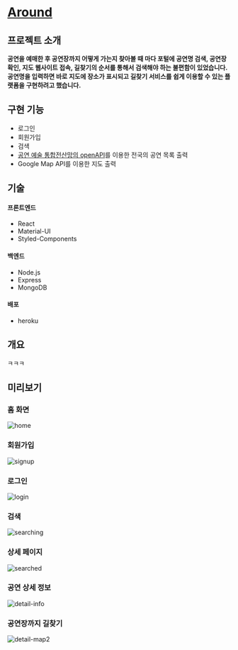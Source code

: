 # [Around](https://howcanigothere.herokuapp.com/)

## 프로젝트 소개
**공연을 예매한 후 공연장까지 어떻게 가는지 찾아볼 때 마다 포털에 공연명 검색, 공연장 확인, 지도 웹사이트 접속, 길찾기의 순서를 통해서 검색해야 하는 불편함이 있었습니다. 공연명을 입력하면 바로 지도에 장소가 표시되고 길찾기 서비스를 쉽게 이용할 수 있는 플랫폼을 구현하려고 했습니다.**

## 구현 기능
- 로그인  
- 회원가입  
- 검색  
- [공연 예술 통합전산망의 openAPI](https://www.kopis.or.kr/por/cs/openapi/openApiInfo.do?menuId=MNU_00074)를 이용한 전국의 공연 목록 출력
- Google Map API를 이용한 지도 출력

## 기술
#### 프론트엔드
- React  
- Material-UI  
- Styled-Components  

#### 백엔드
- Node.js  
- Express  
- MongoDB  

#### 배포
- heroku  

## 개요  
ㅋㅋㅋ  

## 미리보기
### 홈 화면  
  
![home](https://user-images.githubusercontent.com/96046698/201461783-eeebb888-881c-4fea-8a51-610eb5681952.png)  

### 회원가입  
  
![signup](https://user-images.githubusercontent.com/96046698/201462863-ba2ca4ea-8f2e-4815-b3db-ba17735fe2ba.png)  

### 로그인  
  
![login](https://user-images.githubusercontent.com/96046698/201462861-bea2f126-82dc-4b8d-b1a4-ac9776bdccda.png)  

### 검색  
  
![searching](https://user-images.githubusercontent.com/96046698/201461990-db71fc73-0d67-401e-8eed-53448c8196c2.png)  

### 상세 페이지  
  
![searched](https://user-images.githubusercontent.com/96046698/201462041-705f363a-0f8d-40b3-aa7e-4e58877cdfb3.png)  

  
### 공연 상세 정보  
  
![detail-info](https://user-images.githubusercontent.com/96046698/201513397-c4916121-1cb4-4191-a5e1-bd5874623a7b.gif)  
 

### 공연장까지 길찾기  
![detail-map2](https://user-images.githubusercontent.com/96046698/201513401-51990fc1-f7d8-455f-bc6f-098ab9bb0f86.gif)  

